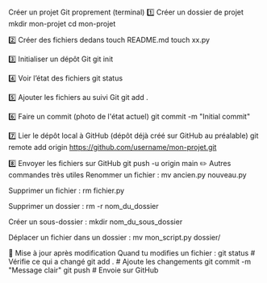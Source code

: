 Créer un projet Git proprement (terminal)
1️⃣ Créer un dossier de projet
mkdir mon-projet
cd mon-projet

2️⃣ Créer des fichiers dedans
touch README.md
touch xx.py

3️⃣ Initialiser un dépôt Git
git init

4️⃣ Voir l’état des fichiers
git status

5️⃣ Ajouter les fichiers au suivi Git
git add .

6️⃣ Faire un commit (photo de l'état actuel)
git commit -m "Initial commit"

7️⃣ Lier le dépôt local à GitHub
(dépôt déjà créé sur GitHub au préalable)
git remote add origin https://github.com/username/mon-projet.git

8️⃣ Envoyer les fichiers sur GitHub
git push -u origin main
✏️ Autres commandes très utiles
Renommer un fichier :
mv ancien.py nouveau.py

Supprimer un fichier :
rm fichier.py

Supprimer un dossier :
rm -r nom_du_dossier

Créer un sous-dossier :
mkdir nom_du_sous_dossier

Déplacer un fichier dans un dossier :
mv mon_script.py dossier/

🔄 Mise à jour après modification
Quand tu modifies un fichier :
git status           # Vérifie ce qui a changé
git add .            # Ajoute les changements
git commit -m "Message clair"
git push             # Envoie sur GitHub